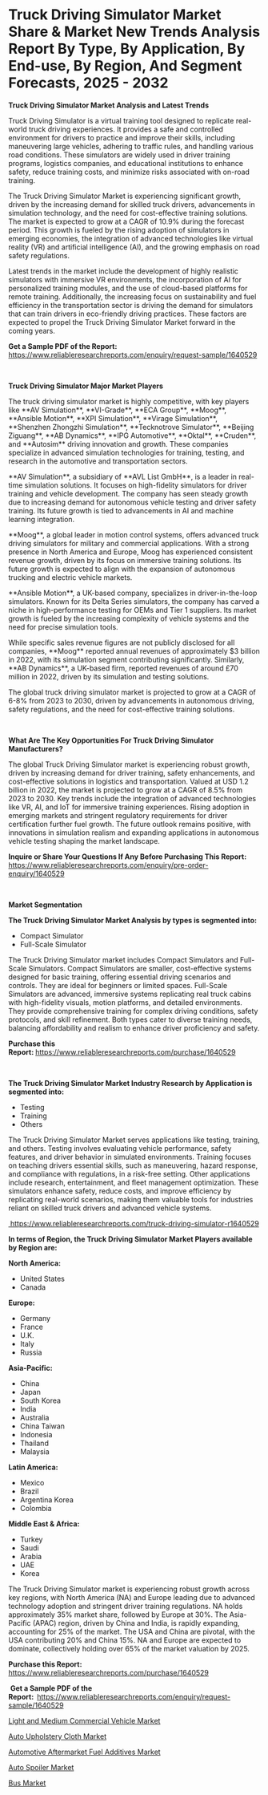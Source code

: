 <p><h1>Truck Driving Simulator Market Share & Market New Trends Analysis Report By Type, By Application, By End-use, By Region, And Segment Forecasts, 2025 - 2032</h1></p><p><strong>Truck Driving Simulator Market Analysis and Latest Trends</strong></p>
<p><p>Truck Driving Simulator is a virtual training tool designed to replicate real-world truck driving experiences. It provides a safe and controlled environment for drivers to practice and improve their skills, including maneuvering large vehicles, adhering to traffic rules, and handling various road conditions. These simulators are widely used in driver training programs, logistics companies, and educational institutions to enhance safety, reduce training costs, and minimize risks associated with on-road training.</p><p>The Truck Driving Simulator Market is experiencing significant growth, driven by the increasing demand for skilled truck drivers, advancements in simulation technology, and the need for cost-effective training solutions. The market is expected to grow at a CAGR of 10.9% during the forecast period. This growth is fueled by the rising adoption of simulators in emerging economies, the integration of advanced technologies like virtual reality (VR) and artificial intelligence (AI), and the growing emphasis on road safety regulations.</p><p>Latest trends in the market include the development of highly realistic simulators with immersive VR environments, the incorporation of AI for personalized training modules, and the use of cloud-based platforms for remote training. Additionally, the increasing focus on sustainability and fuel efficiency in the transportation sector is driving the demand for simulators that can train drivers in eco-friendly driving practices. These factors are expected to propel the Truck Driving Simulator Market forward in the coming years.</p></p>
<p><strong>Get a Sample PDF of the Report:&nbsp;</strong> <a href="https://www.reliableresearchreports.com/enquiry/request-sample/1640529?utm_campaign=33&utm_medium=2&utm_source=Github&utm_content=ia&utm_term=21012025&utm_id=truck-driving-simulator">https://www.reliableresearchreports.com/enquiry/request-sample/1640529</a></p>
<p>&nbsp;</p>
<p><strong>Truck Driving Simulator Major Market Players</strong></p>
<p><p>The truck driving simulator market is highly competitive, with key players like **AV Simulation**, **VI-Grade**, **ECA Group**, **Moog**, **Ansible Motion**, **XPI Simulation**, **Virage Simulation**, **Shenzhen Zhongzhi Simulation**, **Tecknotrove Simulator**, **Beijing Ziguang**, **AB Dynamics**, **IPG Automotive**, **Oktal**, **Cruden**, and **Autosim** driving innovation and growth. These companies specialize in advanced simulation technologies for training, testing, and research in the automotive and transportation sectors.</p><p>**AV Simulation**, a subsidiary of **AVL List GmbH**, is a leader in real-time simulation solutions. It focuses on high-fidelity simulators for driver training and vehicle development. The company has seen steady growth due to increasing demand for autonomous vehicle testing and driver safety training. Its future growth is tied to advancements in AI and machine learning integration.</p><p>**Moog**, a global leader in motion control systems, offers advanced truck driving simulators for military and commercial applications. With a strong presence in North America and Europe, Moog has experienced consistent revenue growth, driven by its focus on immersive training solutions. Its future growth is expected to align with the expansion of autonomous trucking and electric vehicle markets.</p><p>**Ansible Motion**, a UK-based company, specializes in driver-in-the-loop simulators. Known for its Delta Series simulators, the company has carved a niche in high-performance testing for OEMs and Tier 1 suppliers. Its market growth is fueled by the increasing complexity of vehicle systems and the need for precise simulation tools.</p><p>While specific sales revenue figures are not publicly disclosed for all companies, **Moog** reported annual revenues of approximately $3 billion in 2022, with its simulation segment contributing significantly. Similarly, **AB Dynamics**, a UK-based firm, reported revenues of around £70 million in 2022, driven by its simulation and testing solutions.</p><p>The global truck driving simulator market is projected to grow at a CAGR of 6-8% from 2023 to 2030, driven by advancements in autonomous driving, safety regulations, and the need for cost-effective training solutions.</p></p>
<p>&nbsp;</p>
<p><strong>What Are The Key Opportunities For Truck Driving Simulator Manufacturers?</strong></p>
<p><p>The global Truck Driving Simulator market is experiencing robust growth, driven by increasing demand for driver training, safety enhancements, and cost-effective solutions in logistics and transportation. Valued at USD 1.2 billion in 2022, the market is projected to grow at a CAGR of 8.5% from 2023 to 2030. Key trends include the integration of advanced technologies like VR, AI, and IoT for immersive training experiences. Rising adoption in emerging markets and stringent regulatory requirements for driver certification further fuel growth. The future outlook remains positive, with innovations in simulation realism and expanding applications in autonomous vehicle testing shaping the market landscape.</p></p>
<p><strong>Inquire or Share Your Questions If Any Before Purchasing This Report:</strong> <a href="https://www.reliableresearchreports.com/enquiry/pre-order-enquiry/1640529?utm_campaign=33&utm_medium=2&utm_source=Github&utm_content=ia&utm_term=21012025&utm_id=truck-driving-simulator">https://www.reliableresearchreports.com/enquiry/pre-order-enquiry/1640529</a></p>
<p>&nbsp;</p>
<p><strong>Market Segmentation</strong></p>
<p><strong>The Truck Driving Simulator Market Analysis by types is segmented into:</strong></p>
<p><ul><li>Compact Simulator</li><li>Full-Scale Simulator</li></ul></p>
<p><p>The Truck Driving Simulator market includes Compact Simulators and Full-Scale Simulators. Compact Simulators are smaller, cost-effective systems designed for basic training, offering essential driving scenarios and controls. They are ideal for beginners or limited spaces. Full-Scale Simulators are advanced, immersive systems replicating real truck cabins with high-fidelity visuals, motion platforms, and detailed environments. They provide comprehensive training for complex driving conditions, safety protocols, and skill refinement. Both types cater to diverse training needs, balancing affordability and realism to enhance driver proficiency and safety.</p></p>
<p><strong>Purchase this Report:&nbsp;</strong><a href="https://www.reliableresearchreports.com/purchase/1640529?utm_campaign=33&utm_medium=2&utm_source=Github&utm_content=ia&utm_term=21012025&utm_id=truck-driving-simulator">https://www.reliableresearchreports.com/purchase/1640529</a></p>
<p>&nbsp;</p>
<p><strong>The Truck Driving Simulator Market Industry Research by Application is segmented into:</strong></p>
<p><ul><li>Testing</li><li>Training</li><li>Others</li></ul></p>
<p><p>The Truck Driving Simulator Market serves applications like testing, training, and others. Testing involves evaluating vehicle performance, safety features, and driver behavior in simulated environments. Training focuses on teaching drivers essential skills, such as maneuvering, hazard response, and compliance with regulations, in a risk-free setting. Other applications include research, entertainment, and fleet management optimization. These simulators enhance safety, reduce costs, and improve efficiency by replicating real-world scenarios, making them valuable tools for industries reliant on skilled truck drivers and advanced vehicle systems.</p></p>
<p><a href="https://www.reliableresearchreports.com/truck-driving-simulator-r1640529?utm_campaign=33&utm_medium=2&utm_source=Github&utm_content=ia&utm_term=21012025&utm_id=truck-driving-simulator">&nbsp;https://www.reliableresearchreports.com/truck-driving-simulator-r1640529</a></p>
<p><strong>In terms of Region, the Truck Driving Simulator Market Players available by Region are:</strong></p>
<p>
    <p> <strong> North America: </strong>
        <ul>
            <li>United States</li>
            <li>Canada</li>
        </ul>
        </p> 
    <p> <strong> Europe: </strong>
        <ul>
            <li>Germany</li>
            <li>France</li>
            <li>U.K.</li>
            <li>Italy</li>
            <li>Russia</li>
        </ul>
        </p> 
    <p> <strong> Asia-Pacific: </strong>
        <ul>
            <li>China</li>
            <li>Japan</li>
            <li>South Korea</li>
            <li>India</li>
            <li>Australia</li>
            <li>China Taiwan</li>
            <li>Indonesia</li>
            <li>Thailand</li>
            <li>Malaysia</li>
        </ul>
        </p> 
    <p> <strong> Latin America: </strong>
        <ul>
            <li>Mexico</li>
            <li>Brazil</li>
            <li>Argentina Korea</li>
            <li>Colombia</li>
        </ul>
        </p> 
    <p> <strong> Middle East & Africa: </strong>
        <ul>
            <li>Turkey</li>
            <li>Saudi</li>
            <li>Arabia</li>
            <li>UAE</li>
            <li>Korea</li>
        </ul>
    </p>
    </p>
<p><p>The Truck Driving Simulator market is experiencing robust growth across key regions, with North America (NA) and Europe leading due to advanced technology adoption and stringent driver training regulations. NA holds approximately 35% market share, followed by Europe at 30%. The Asia-Pacific (APAC) region, driven by China and India, is rapidly expanding, accounting for 25% of the market. The USA and China are pivotal, with the USA contributing 20% and China 15%. NA and Europe are expected to dominate, collectively holding over 65% of the market valuation by 2025.</p></p>
<p><strong>Purchase this Report: </strong><a href="https://www.reliableresearchreports.com/purchase/1640529?utm_campaign=33&utm_medium=2&utm_source=Github&utm_content=ia&utm_term=21012025&utm_id=truck-driving-simulator">https://www.reliableresearchreports.com/purchase/1640529</a></p>
<p>&nbsp;<strong>Get a Sample PDF of the Report:&nbsp;&nbsp;</strong><a href="https://www.reliableresearchreports.com/enquiry/request-sample/1640529?utm_campaign=33&utm_medium=2&utm_source=Github&utm_content=ia&utm_term=21012025&utm_id=truck-driving-simulator">https://www.reliableresearchreports.com/enquiry/request-sample/1640529</a></p>
<p><strong></strong></p>
<p><p><a href="https://github.com/lindaopodray/Market-Research-Report-List-1/blob/main/light-and-medium-commercial-vehicle-market.md?utm_campaign=33&utm_medium=2&utm_source=Github&utm_content=ia&utm_term=21012025&utm_id=truck-driving-simulator">Light and Medium Commercial Vehicle Market</a></p><p><a href="https://github.com/XavierTyler76/Market-Research-Report-List-1/blob/main/auto-upholstery-cloth-market.md?utm_campaign=33&utm_medium=2&utm_source=Github&utm_content=ia&utm_term=21012025&utm_id=truck-driving-simulator">Auto Upholstery Cloth Market</a></p><p><a href="https://github.com/OlenFleming68/Market-Research-Report-List-1/blob/main/automotive-aftermarket-fuel-additives-market.md?utm_campaign=33&utm_medium=2&utm_source=Github&utm_content=ia&utm_term=21012025&utm_id=truck-driving-simulator">Automotive Aftermarket Fuel Additives Market</a></p><p><a href="https://github.com/marlanamarvn/Market-Research-Report-List-1/blob/main/auto-spoiler-market.md?utm_campaign=33&utm_medium=2&utm_source=Github&utm_content=ia&utm_term=21012025&utm_id=truck-driving-simulator">Auto Spoiler Market</a></p><p><a href="https://github.com/flnordan65e0/Market-Research-Report-List-1/blob/main/bus-market.md?utm_campaign=33&utm_medium=2&utm_source=Github&utm_content=ia&utm_term=21012025&utm_id=truck-driving-simulator">Bus Market</a></p></p>
